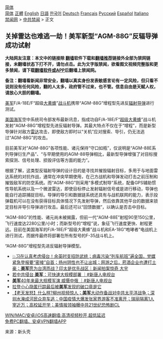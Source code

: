  <!-- 面包屑导航 --> <div class="breadcrumb"><!-- GTranslate: https://gtranslate.io/ -->  <div class="switcher notranslate">  <div class="selected">  <a href="#" onclick="return false;"> 简体</a>  </div>  <div class="option">  <a href="https://www.bannedbook.org" onclick="doGTranslate('zh-CN|zh-CN');jQuery('div.switcher div.selected a').html(jQuery(this).html());return false;" title="简体中文" class="nturl selected"> 简体</a>  <a href="https://www.bannedbook.org/zh-tw/" onclick="doGTranslate('zh-CN|zh-TW');jQuery('div.switcher div.selected a').html(jQuery(this).html());return false;" title="繁體中文" class="nturl"> 正體</a>  <a href="https://www.bannedbook.org/en/" onclick="doGTranslate('zh-CN|en');jQuery('div.switcher div.selected a').html(jQuery(this).html());return false;" title="English" class="nturl"> English</a>  <a href="https://www.bannedbook.org/ja/" onclick="doGTranslate('zh-CN|ja');jQuery('div.switcher div.selected a').html(jQuery(this).html());return false;" title="日本語" class="nturl"> 日語</a>  <a href="https://www.bannedbook.org/ko/" onclick="doGTranslate('zh-CN|ko');jQuery('div.switcher div.selected a').html(jQuery(this).html());return false;" title="한국어" class="nturl"> 한국어</a>  <a href="https://www.bannedbook.org/de/" onclick="doGTranslate('zh-CN|de');jQuery('div.switcher div.selected a').html(jQuery(this).html());return false;" title="Deutsch" class="nturl"> Deutsch</a>  <a href="https://www.bannedbook.org/fr/" onclick="doGTranslate('zh-CN|fr');jQuery('div.switcher div.selected a').html(jQuery(this).html());return false;" title="Français" class="nturl"> Français</a>  <a href="https://www.bannedbook.org/ru/" onclick="doGTranslate('zh-CN|ru');jQuery('div.switcher div.selected a').html(jQuery(this).html());return false;" title="Русский" class="nturl"> Русский</a>  <a href="https://www.bannedbook.org/es/" onclick="doGTranslate('zh-CN|es');jQuery('div.switcher div.selected a').html(jQuery(this).html());return false;" title="Español" class="nturl"> Español</a>  <a href="https://www.bannedbook.org/it/" onclick="doGTranslate('zh-CN|it');jQuery('div.switcher div.selected a').html(jQuery(this).html());return false;" title="Italiano" class="nturl"> Italiano</a>  </div>  </div>      <div class='breadcrumb-sub'><!-- Breadcrumb NavXT 6.3.0 --> <a href="https://www.bannedbook.org/" class="home">禁闻网</a> &gt; <a href="https://www.bannedbook.org/bnews/cbnews/" class="category">中共禁闻</a> &gt; 正文</div></div><h2>关掉雷达也难逃一劫！美军新型“AGM-88G”反辐导弹成功试射</h2> <p class="notice"><b>大陆网友注意：本文中的链接除 <a href="https://github.com/bannedbook/fanqiang" >翻墙</a>软件下载和<a href="https://github.com/killgcd/justmysocks/blob/master/README.md">翻墙推荐</a>链接外全部为禁网链接，未翻墙状态下打不开，请勿点击。此为文字版禁闻，欲看图文视频完整版和更多禁闻，请下载<a href="https://github.com/bannedbook/fanqiang">翻墙软件或APP</a>后翻墙上禁闻网。</p><p>备注：翻墙看新闻非常安全，翻墙以真实身份发表敏感言论有一定风险，但只看不说则没有任何风险，翻的人太多，政府管不过来，也不管。信息自由是天赋人权，请放心大胆的翻墙。</b></p>  <div class="entry"> <p id="conimg"><a href="https://www.bannedbook.org/bnews/tag/%e7%be%8e%e5%86%9b/" class="st_tag internal_tag" rel="tag" title="标签 美军 下的日志">美军</a>F/A-18E/F“超级<a href="https://www.bannedbook.org/bnews/tag/%E5%A4%A7%E9%BB%84%E8%9C%82/" class="st_tag internal_tag" rel="tag" title="标签 大黄蜂 下的日志">大黄蜂</a>”<a href="https://www.bannedbook.org/bnews/tag/%E6%88%98%E6%96%97%E6%9C%BA/" class="st_tag internal_tag" rel="tag" title="标签 战斗机 下的日志">战斗机</a>携带“AGM-88G”增程型先进反<a href="https://www.bannedbook.org/bnews/tag/%e8%be%90%e5%b0%84/" class="st_tag internal_tag" rel="tag" title="标签 辐射 下的日志">辐射</a><a href="https://www.bannedbook.org/bnews/tag/%e5%af%bc%e5%bc%b9/" class="st_tag internal_tag" rel="tag" title="标签 导弹 下的日志">导弹</a>进行测试。</p> <p><a href="https://www.bannedbook.org/bnews/tag/%e7%be%8e%e5%9b%bd%e6%b5%b7%e5%86%9b/" class="st_tag internal_tag" rel="tag" title="标签 美国海军 下的日志">美国海军</a>空中系统司令部发布最新讯息，指成功自F/A-18E/F“<a href="https://www.bannedbook.org/bnews/tag/%E8%B6%85%E7%BA%A7%E5%A4%A7%E9%BB%84%E8%9C%82/" class="st_tag internal_tag" rel="tag" title="标签 超级大黄蜂 下的日志">超级大黄蜂</a>”战斗机发射“AGM-88G”增程型先进反辐射导弹。其最大特点不仅在于“增程”，而是新型导弹针对敌方<a href="https://www.bannedbook.org/bnews/tag/%E9%9B%B7%E8%BE%BE/" class="st_tag internal_tag" rel="tag" title="标签 雷达 下的日志">雷达</a>攻击，即使敌方即时以“关机”应对搜索、导引，仍无法逃过“AGM-88G”的攻击。</p>  <p>目前美军对“AGM-88G”各项性能、诸元保持“守口如瓶”，仅说明是“AGM-88E系列导弹衍生产品”、“与早期使用的AGM-88导弹相比，最新型导弹增强了对目标搜索探测、信号处理、损毁评估等方面的能力”。</p> <p>根据了解，这类型反辐射导弹的设计目的是寻找并摧毁辐射目标，多用于与地面雷达系统的对抗作战，通常在冲突早期使用，在己方战机和导弹发动打击之前压制和摧毁敌军的防空系统。而“AGM-88G”则采用“多模式制导”系统，配备GPS辅助惯性导航系统以及一个微波雷达，即使目标停止发射辐射信号或是进行移动，导弹也能自行追踪捕捉目标。导弹的导引和数据链系统还具有与战机联网的能力，表示投弹载机可以在没有获得目标具体情况下先发射导弹，然后依靠其他平台的数据来锁定目标并导引导弹进行攻击。最后还可以“回馈数据”，以确认是否击中目标。</p>  <p>“AGM-88G”的性能、诸元尚未被揭露，但前一代“AGM-88E”射程90至150公里，飞行速度达2280公里/小时；而新型号的“增程”说，象征飞行速度更快、射程更远。目前在美国海军的F/A-18E/F“超级大黄蜂”战斗机和EA-18G“咆哮者”电战机上进行测试，而据传最终将部署在所有型号的F-35战斗机上。</p> <p>“AGM-88G”增程型先进反辐射导弹模型。</p>  <ul class='op-related-articles' title='相关阅读'> <li><a href='https://www.bannedbook.org/bnews/bannedvideo/20210806/1601292.html' target='_blank'>💥习在认真考虑侵台！余英时支招防武统；病毒污染“列车航班”遍全国，党媒紧急登报要“密接”自首；扬州阴性也不让出城；网游之后，菸酒企业也遭打土豪；<b>美军</b>愿为台湾而战？印太是优先战区｜新闻拍案惊奇 大宇</a></li> <li><a href='https://www.bannedbook.org/bnews/bannedvideo/20210806/1601275.html' target='_blank'>若中共侵台 <b>美军</b>：可快速大规模部署 ｜#新唐人电视台</a></li> <li><a href='https://www.bannedbook.org/bnews/bannedvideo/20210806/1601274.html' target='_blank'><b>美军</b>40年来最大规模军演 威慑中俄 ｜#新唐人电视台</a></li> <li><a href='https://www.bannedbook.org/bnews/lifebaike/20210806/1601232.html' target='_blank'>拉登小心隐匿行踪最后被<b>美军</b>发现的破口竟是它</a></li> <li><a href='https://www.bannedbook.org/bnews/bannedvideo/20210806/1601046.html' target='_blank'>【老天发怒】什么样?柳州视频惊人；<b>美军</b>大动作备战对中共太平洋战争；深圳水淹成河民众弃车逃；中国疫情大爆发张家界游客不准离开；瑞丽隔离1人宰近万；高校延开学；美情报领袖曝中共21世纪恐怖剧CL</a></li> </ul> <p class="texttj"> <a href="https://github.com/bannedbook/fanqiang/wiki/V2ray%E6%9C%BA%E5%9C%BA" target="_blank">WIN/MAC/安卓/iOS高速翻墙:高清视频秒开,超低延迟</a><br/> <a href="https://github.com/bannedbook/fanqiang/wiki/%E7%A6%81%E9%97%BB%E7%BD%91%E5%AE%89%E5%8D%93%E7%BF%BB%E5%A2%99%E6%96%B0%E9%97%BBAPP" target="_blank">免费PC翻墙、安卓VPN翻墙APP</a></p><p> 来源：新头壳 </p> <a name='sharetosocial'></a>  <div style="margin-bottom:5px;padding-bottom:5px;clear:both"> <div id="archive-pix-1" class="banner-ads"> <!-- AuctionX Display platform tag START --> <div id="26318x728x90x621x_ADSLOT2" clicktrack="%%CLICK_URL_ESC%%"></div> <!-- AuctionX Display platform tag END --> </div> <div id="archive-pix-2" class="banner-ads"> <!-- AuctionX Display platform tag START --> <div id="26315x300x250x621x_ADSLOT2" clicktrack="%%CLICK_URL_ESC%%"></div> <!-- AuctionX Display platform tag END --> </div> </div>  <div id="archive-pix-1" class="banner-ads"> <!-- AuctionX Display platform tag START --> <div id="26318x728x90x621x_ADSLOT3" clicktrack="%%CLICK_URL_ESC%%"></div> <!-- AuctionX Display platform tag END --> </div> </div><!--END ENTRY--> 